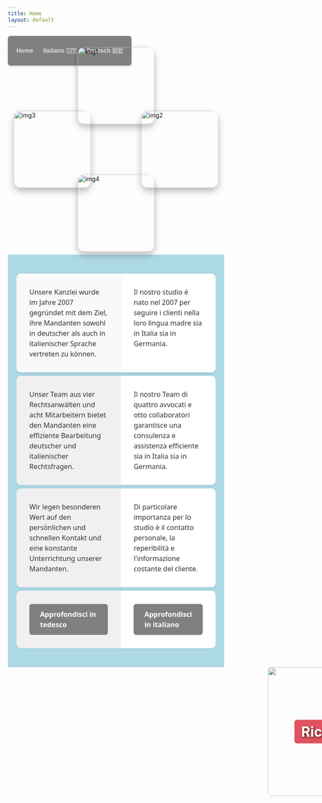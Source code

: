 ```yaml
---
title: Home
layout: default
---
```


<nav style="
background-color: grey;
padding: 12px 20px;
border-radius: 6px;
font-family: Arial, sans-serif;
box-shadow: 0 2px 5px rgba(0,0,0,0.15);
display: inline-flex;
gap: 10px;
align-items: center;
">
<a href="{{ site.baseurl }}/" style="
color: #ddd;
text-decoration: none;
font-weight: 600;
transition: color 0.3s ease;
" onmouseover="this.style.color='#f0a500'" onmouseout="this.style.color='#ddd'">Home</a>

<span style="color: #888;">|</span>

<a href="{{ site.baseurl }}/italiano/" style="
color: #ddd;
text-decoration: none;
font-weight: 600;
transition: color 0.3s ease;
" onmouseover="this.style.color='#f0a500'" onmouseout="this.style.color='#ddd'">Italiano 🇮🇹</a>

<span style="color: #888;">|</span>

<a href="{{ site.baseurl }}/deutsch/" style="
color: #ddd;
text-decoration: none;
font-weight: 600;
transition: color 0.3s ease;
" onmouseover="this.style.color='#f0a500'" onmouseout="this.style.color='#ddd'">Deutsch 🇩🇪</a>
</nav>

<div style="
  display: grid; 
  grid-template-columns: 180px 180px; 
  grid-template-rows: 180px 180px; 
  gap: 30px; 
  justify-content: center;
  align-items: center;
  margin-bottom: 50px;
  transform: rotate(45deg);
  width: 420px;
  margin-left: auto;
  margin-right: auto;
">
  <img src="{{ site.baseurl }}/assets/images/libro.jpg" alt="img1" style="
    width: 180px; 
    height: 180px; 
    object-fit: cover; 
    border-radius: 18px;
    box-shadow: 0 8px 16px rgba(0,0,0,0.25);
    transform: rotate(-45deg);
  ">
  <img src="{{ site.baseurl }}/assets/images/mani.jpg" alt="img2" style="
    width: 180px; 
    height: 180px; 
    object-fit: cover; 
    border-radius: 18px;
    box-shadow: 0 8px 16px rgba(0,0,0,0.25);
    transform: rotate(-45deg);
  ">
  <img src="{{ site.baseurl }}/assets/images/quaderno.jpg" alt="img3" style="
    width: 180px; 
    height: 180px; 
    object-fit: cover; 
    border-radius: 18px;
    box-shadow: 0 8px 16px rgba(0,0,0,0.25);
    transform: rotate(-45deg);
  ">
  <img src="{{ site.baseurl }}/assets/images/biglietto.jpg" alt="img4" style="
    width: 180px; 
    height: 180px; 
    object-fit: cover; 
    border-radius: 18px;
    box-shadow: 0 8px 16px rgba(0,0,0,0.25);
    transform: rotate(-45deg);
  ">
</div>

<div style="background: lightblue; padding: 20px;">
<table style="
  width: 100%; 
  border-collapse: separate; 
  border-spacing: 0 8px; /* meno spazio verticale */
  font-family: 'Segoe UI', Tahoma, Geneva, Verdana, sans-serif;
">
  <tr style="
    background: #f9f9f9; 
    box-shadow: 0 2px 8px rgba(0,0,0,0.1); 
    border-radius: 10px;
  ">
    <td style="
      vertical-align: top; 
      padding: 15px 30px; /* padding verticale ridotto */
      width: 60%; 
      border-radius: 10px 0 0 10px;
      color: #333;
      font-size: 1rem;
      line-height: 1.5;
    ">
      <p>Unsere Kanzlei wurde im Jahre 2007 gegründet mit dem Ziel, 
         ihre Mandanten sowohl in deutscher als auch in italienischer Sprache vertreten zu können.</p>
    </td>
    <td style="
      vertical-align: top; 
      padding: 15px 30px; /* padding verticale ridotto */
      border-radius: 0 10px 10px 0;
      background: #fff;
      color: #333;
      font-size: 1rem;
      line-height: 1.5;
      box-shadow: inset 0 0 10px rgba(0,0,0,0.03);
    ">
      <p>Il nostro studio è nato nel 2007 per seguire i clienti nella loro lingua madre sia in Italia sia in Germania.</p>
    </td>
  </tr>

  <!-- Nuova riga sotto -->
  <tr style="
    background: #f0f0f0; 
    box-shadow: 0 2px 8px rgba(0,0,0,0.05); 
    border-radius: 10px;
  ">
    <td style="
      vertical-align: top; 
      padding: 15px 30px; /* padding verticale ridotto */
      width: 60%; 
      border-radius: 10px 0 0 10px;
      color: #333;
      font-size: 1rem;
      line-height: 1.5;
    ">
      <p>Unser Team aus vier Rechtsanwälten und acht Mitarbeitern bietet den Mandanten eine effiziente Bearbeitung deutscher und italienischer Rechtsfragen.</p>
    </td>
    <td style="
      vertical-align: top; 
      padding: 15px 30px; /* padding verticale ridotto */
      border-radius: 0 10px 10px 0;
      background: #fff;
      color: #333;
      font-size: 1rem;
      line-height: 1.5;
      box-shadow: inset 0 0 10px rgba(0,0,0,0.03);
    ">
      <p>Il nostro Team di quattro avvocati e otto collaboratori garantisce una consulenza e assistenza efficiente sia in Italia sia in Germania.</p>
    </td>
  </tr>

  <!-- Nuova riga sotto -->
  <tr style="
    background: #f0f0f0; 
    box-shadow: 0 2px 8px rgba(0,0,0,0.05); 
    border-radius: 10px;
  ">
    <td style="
      vertical-align: top; 
      padding: 15px 30px; /* padding verticale ridotto */
      width: 60%; 
      border-radius: 10px 0 0 10px;
      color: #333;
      font-size: 1rem;
      line-height: 1.5;
    ">
      <p>Wir legen besonderen Wert auf den persönlichen und schnellen Kontakt und eine konstante Unterrichtung unserer Mandanten.</p>
    </td>
    <td style="
      vertical-align: top; 
      padding: 15px 30px; /* padding verticale ridotto */
      border-radius: 0 10px 10px 0;
      background: #fff;
      color: #333;
      font-size: 1rem;
      line-height: 1.5;
      box-shadow: inset 0 0 10px rgba(0,0,0,0.03);
    ">
      <p>Di particolare importanza per lo studio è il contatto personale, la reperibilità e l'informazione costante del cliente. </p>
    </td>
  </tr>
<!-- Nuova riga sotto -->
  <tr style="
    background: #f0f0f0; 
    box-shadow: 0 2px 8px rgba(0,0,0,0.05); 
    border-radius: 10px;
  ">
    <td style="
      vertical-align: top; 
      padding: 15px 30px; /* padding verticale ridotto */
      width: 60%; 
      border-radius: 10px 0 0 10px;
      color: #333;
      font-size: 1rem;
      line-height: 1.5;
    ">
      <p>
        <a href="{{ site.baseurl }}/deutsch/" style="
          display: inline-block;
          padding: 12px 25px; 
          background-color: grey; 
          color: white; 
          text-decoration: none; 
          border-radius: 6px;
          font-weight: 600;
          transition: background-color 0.3s ease;
        " onmouseover="this.style.backgroundColor='#FF0000'" onmouseout="this.style.backgroundColor='#808080'">Approfondisci in tedesco</a>
      </p>    
    </td>
    <td style="
      vertical-align: top; 
      padding: 15px 30px; /* padding verticale ridotto */
      border-radius: 0 10px 10px 0;
      background: #fff;
      color: #333;
      font-size: 1rem;
      line-height: 1.5;
      box-shadow: inset 0 0 10px rgba(0,0,0,0.03);
    ">
      <p>
        <a href="{{ site.baseurl }}/italiano/" style="
          display: inline-block;
          padding: 12px 25px; 
          background-color: grey; 
          color: white; 
          text-decoration: none; 
          border-radius: 6px;
          font-weight: 600;
          transition: background-color 0.3s ease;
        " onmouseover="this.style.backgroundColor='#FF0000'" onmouseout="this.style.backgroundColor='#808080'">Approfondisci in italiano</a>
      </p>    
    </td>
  </tr>
</table>
</div>

<div style="width: 300%; text-align: center;">
  <div style="position: relative; display: inline-block; text-align: center;">
    <img src="{{ site.baseurl }}/assets/images/campanile.jpg" alt="immagine" style="display: block; width: 300px; height: auto; border-radius: 8px;">
    <a href="{{ site.baseurl }}/italiano/" style="
      position: absolute;
      top: 50%;
      left: 50%;
      transform: translate(-50%, -50%);
      color: white;
      font-weight: bold;
      font-size: 2rem;
      text-shadow: 2px 2px 5px rgba(0,0,0,0.7);
      text-decoration: none;
      background-color: rgba(220, 53, 69, 0.85);
      padding: 8px 16px;
      border-radius: 6px;
      min-width: 120px;
      text-align: center;
    ">
      Richiesta
    </a>
  </div>
</div>



